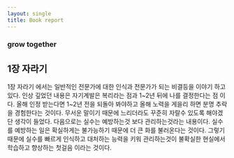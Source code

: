 ```yaml
---
layout: single
title: Book report
---
```



###  grow together

## 1장 자라기

1장 자라기 에서는 일반적인 전문가에 대한 인식과 전문가가 되는 비결등을 이야기 하고있다.
인상 깊었던 내용은 자기계발은 복리라는 점과 1~2년 뒤에 나를 결정한다는 점 이다. 
올해 인정 받는다면 1~2년 전을 되돌아 봐야하고 올해 노력을 게을리 하면 분명 추락을 경험한다는 것이다.
무서운 말이기 때문에 느리더라도 꾸준히 자랄수 있도록 해야겠단 생각이 들었다.
다음으로는 실수는 예방하는것 보다 관리하는것라는 내용이다.
실수를 예방하는 일은 확실하게는 불가능하기 때문에 더 큰 화를 불러온다는 것이다.
그렇기 때문에 실수를 빠르게 인식하고 대처하는 능력을 키워 관리하는것이 불확실한 현실에서 학습하고 향상하는 첫걸음 이라는 것이다.


